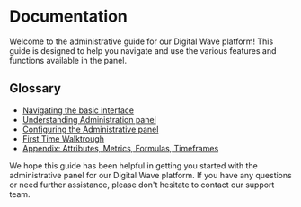 # Documentation

Welcome to the administrative guide for our Digital Wave platform! 
This guide is designed to help you navigate and use the various features and functions available in the panel.

## Glossary

* [Navigating the basic interface](interface/)
* [Understanding Administration panel](admin/)
* [Configuring the Administrative panel](config/)
* [First Time Walktrough](quick_guide/)
* [Appendix: Attributes, Metrics, Formulas, Timeframes](parameters/)

We hope this guide has been helpful in getting you started with the administrative panel for our Digital Wave platform. If you have any questions or need further assistance, please don't hesitate to contact our support team.
